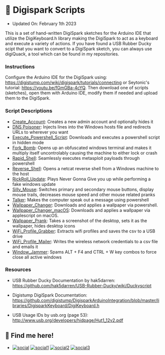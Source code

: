 # 🌊 Digispark Scripts
- Updated On: February 1th 2023

This is a set of hand-written DigiSpark sketches for the Arduino IDE that utilize the DigiKeyboard.h library making the DigiSpark to act as a keyboard and execute a variety of actions. If you have found a USB Rubber Ducky scipt that you want to convert to a DigiSpark sketch, you can always use digiQuack, a tool which can be found in my repositories.

### Instructions
Configure the Arduino IDE for the DigiSpark using: https://digistump.com/wiki/digispark/tutorials/connecting or Seytonic's tutorial: https://youtu.be/fGmGBa-4cYQ. Then download one of scripts (sketches), open them with Arduino IDE, modify them if needed and upload them to the DigiSpark.

### Script Descriptions

- [Create_Account](https://github.com/m6sser/Create_Account-Digispark_script): Creates a new admin account and optionally hides it
- [DNS Poisoner](https://github.com/m6sser/DNS_Poisoner-Digispark-script): Injects lines into the Windows hosts file and redirects URLs to wherever you want
- [Execute_Powershell_Script](https://github.com/m6sser/Execute_Powershell_Script-Digispark_script): Downloads and executes a powershell script in hidden mode
- [Fork_Bomb](https://github.com/m6sser/Fork_Bomb-Digispark_script): Opens up an obfuscated windows terminal and makes it multiply itself uncontrolably causing the machine to either lock or crash
- [Rapid_Shell](https://github.com/m6sser/Rapid_Shell-Digispark_script): Seamlessly executes metasploit payloads through powershell
- [Reverse_Shell](https://github.com/m6sser/Reverse_Shell-Digispark_script): Opens a netcat reverse shell from a Windows machine to the host
- [RickRoll_Update](https://github.com/m6sser/RickRoll_Update-Digispark_Script): Plays Never Gonna Give you up while performing a fake windows update
- [Silly_Mouse](https://github.com/m6sser/Silly_Mouse-Digispark_script): Switches primary and secondary mouse buttons, display mouse trails, decreases mouse speed and other mouse related pranks
- [Talker](https://github.com/m6sser/Talker-Digispark_script): Makes the computer speak out a message using powershell
- [Wallpaper_Changer](https://github.com/m6sser/Wallpaper_Changer-Digispark_script): Downloads and applies a wallpaper via powershell.
- [Wallpaper_Changer_macOS](https://github.com/m6sser/Wallpaper_Changer_macOS-Digispark_script): Downloads and applies a wallpaper via applescript on macOS.
- [Wallpaper_Prank](https://github.com/m6sser/Wallpaper_Prank-Digispark_script): Takes a screenshot of the desktop, sets it as the wallpaper, hides desktop icons
- [WiFi_Profile_Grabber](https://github.com/m6sser/WiFi_Profile_Grabber-Digispark_script): Extracts wifi profiles and saves the csv to a USB drive
- [WiFi_Profile_Mailer](https://github.com/m6sser/WiFi_Profile_Mailer-Digispark_script): Writes the wireless network credentials to a csv file and emails it
- [Window_Jammer](https://github.com/m6sser/Window_Jammer-Digispark_script): Spams ALT + F4 and CTRL + W key combos to force close all active windows

### Resources

- USB Rubber Ducky Documentation by hak5darren: https://github.com/hak5darren/USB-Rubber-Ducky/wiki/Duckyscript

- Digistump DigiSpark Documentation: https://github.com/digistump/DigisparkArduinoIntegration/blob/master/libraries/DigisparkKeyboard/DigiKeyboard.h

- USB Usage IDs by usb.org (page 53): http://www.usb.org/developers/hidpage/Hut1_12v2.pdf

## 🐬 Find me here!
- [![social](https://img.shields.io/static/v1?logo=twitter&link=https://twitter.com/m6sser&label=&message=m6sser&color=white&logoColor=white&style=flat&labelColor=4f94ef)](https://twitter.com/m6sser)
[![social1](https://img.shields.io/static/v1?logo=instagram&link=https://instagram.com/fmesser11&label=&message=fmesser11&color=white&logoColor=white&style=flat&labelColor=4f94ef)](https://instagram.com/fmesser11)
[![social2](https://img.shields.io/static/v1?logo=GitHub&link=https://github.com/m6sser&label=&message=m6sser&color=white&logoColor=white&style=flat&labelColor=4f94ef)](https://github.com/m6sser)
[![social3](https://img.shields.io/static/v1?logo=Discord&link=http://discordapp.com/users/974844018762588200&label=&message=m6sser%232396&color=white&logoColor=white&style=flat&labelColor=4f94ef)](http://discordapp.com/users/974844018762588200)
